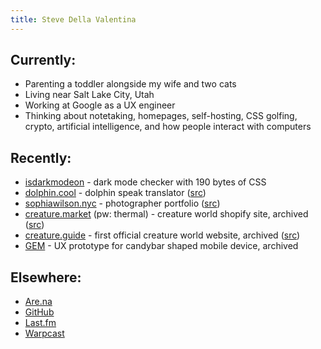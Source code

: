```yaml
---
title: Steve Della Valentina
---
```


## Currently:
- Parenting a toddler alongside my wife and two cats
- Living near Salt Lake City, Utah
- Working at Google as a UX engineer
- Thinking about notetaking, homepages, self-hosting, CSS golfing, crypto, artificial intelligence, and how people interact with computers

## Recently:
- [isdarkmodeon](//isdarkmodeon.netlify.app) - dark mode checker with 190 bytes of CSS
- [dolphin.cool](//dolphin.cool) - dolphin speak translator ([src](//github.com/dolphin-zone/website))
- [sophiawilson.nyc](//sophiawilson.nyc) - photographer portfolio ([src](//github.com/sdvim/sophia-wilson-nyc))
- [creature.market](//creetyoor-wurld.myshopify.com/password) (pw: thermal) - creature world shopify site, archived ([src](//github.com/sdvim/creature.market))
- [creature.guide](//creature-guide.netlify.app) - first official creature world website, archived ([src](//github.com/sdvim/creature.guide))
- [GEM](//gem.stevedv.com) - UX prototype for candybar shaped mobile device, archived

## Elsewhere:
- [Are.na](//are.na/sdv)
- [GitHub](//github.com/sdvim)
- [Last.fm](//last.fm/user/sdvim)
- [Warpcast](//warpcast.com/sdv.eth)